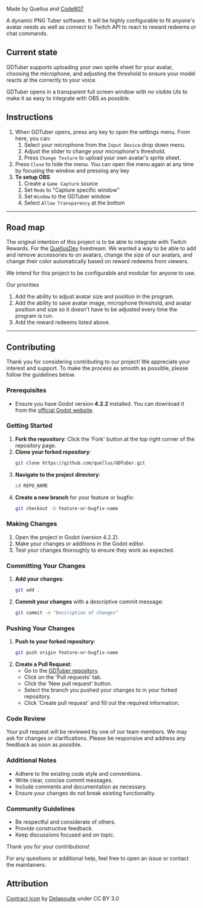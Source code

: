 Made by Quellus and [Code807](https://github.com/code807)

A dynamic PNG Tuber software. It will be highly configurable to fit anyone's avatar needs as well as connect to Twitch API to react to reward redeems or chat commands.

## Current state
GDTuber supports uploading your own sprite sheet for your avatar, choosing the microphone, and adjusting the threshold to ensure your model reacts at the correctly to your voice.

GDTuber opens in a transparent full screen window with no visible UIs to make it as easy to integrate with OBS as possible.

## Instructions
1. When GDTuber opens, press any key to open the settings menu.
From here, you can:
    1. Select your microphone from the `Input Device` drop down menu.
    2. Adjust the slider to change your microphone's threshold.
    3. Press `Change Texture` to upload your own avatar's sprite sheet.
2. Press `Close` to hide the menu. You can open the menu again at any time by focusing the window and pressing any key
3. **To setup OBS**
    1. Create a `Game Capture` source
    2. Set `Mode` to "Capture specific window"
    3. Set `Window` to the GDTuber window
    4. Select `Allow Transparency` at the bottom

---

## Road map
The original intention of this project is to be able to integrate with Twitch Rewards. For the [QuellusDev](twitch.tv/quellusdev) livestream. We wanted a way to be able to add and remove accessories to on avatars, change the size of our avatars, and change their color automatically based on reward redeems from viewers.

We intend for this project to be configurable and modular for anyone to use.

Our priorities
1. Add the ability to adjust avatar size and position in the program.
2. Add the ability to save avatar image, microphone threshold, and avatar position and size so it doesn't have to be adjusted every time the program is run.
3. Add the reward redeems listed above.

---

## Contributing

Thank you for considering contributing to our project! We appreciate your interest and support. To make the process as smooth as possible, please follow the guidelines below.

### Prerequisites

- Ensure you have Godot version **4.2.2** installed. You can download it from the [official Godot website](https://godotengine.org/download).

### Getting Started

1. **Fork the repository**: Click the 'Fork' button at the top right corner of the repository page.
2. **Clone your forked repository**: 
    ```sh
    git clone https://github.com/quellus/GDTuber.git
    ```
3. **Navigate to the project directory**:
    ```sh
    cd REPO_NAME
    ```
4. **Create a new branch** for your feature or bugfix:
    ```sh
    git checkout -b feature-or-bugfix-name
    ```

### Making Changes

1. Open the project in Godot (version 4.2.2).
2. Make your changes or additions in the Godot editor.
3. Test your changes thoroughly to ensure they work as expected.

### Committing Your Changes

1. **Add your changes**:
    ```sh
    git add .
    ```
2. **Commit your changes** with a descriptive commit message:
    ```sh
    git commit -m "Description of changes"
    ```

### Pushing Your Changes

1. **Push to your forked repository**:
    ```sh
    git push origin feature-or-bugfix-name
    ```
2. **Create a Pull Request**:
    - Go to the [GDTuber repository](https://github.com/quellus/GDTuber).
    - Click on the 'Pull requests' tab.
    - Click the 'New pull request' button.
    - Select the branch you pushed your changes to in your forked repository.
    - Click 'Create pull request' and fill out the required information.


### Code Review

Your pull request will be reviewed by one of our team members. We may ask for changes or clarifications. Please be responsive and address any feedback as soon as possible.

### Additional Notes

- Adhere to the existing code style and conventions.
- Write clear, concise commit messages.
- Include comments and documentation as necessary.
- Ensure your changes do not break existing functionality.

### Community Guidelines

- Be respectful and considerate of others.
- Provide constructive feedback.
- Keep discussions focused and on topic.

Thank you for your contributions!

For any questions or additional help, feel free to open an issue or contact the maintainers.

## Attribution
[Contract icon](https://game-icons.net/1x1/delapouite/contract.html) by [Delapouite](https://delapouite.com/) under CC BY 3.0